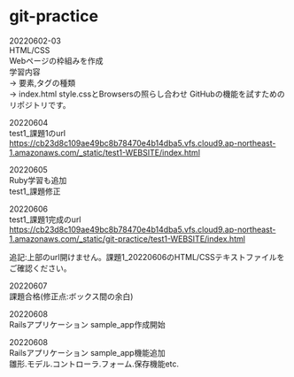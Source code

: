 # git-practice

20220602-03<br>
HTML/CSS <br>
Webページの枠組みを作成<br>
学習内容<br>
→ 要素,タグの種類<br>
→ index.html style.cssとBrowsersの照らし合わせ
GitHubの機能を試すためのリポジトリです。<br>

20220604<br>
test1_課題1のurl <br>
https://cb23d8c109ae49bc8b78470e4b14dba5.vfs.cloud9.ap-northeast-1.amazonaws.com/_static/test1-WEBSITE/index.html

20220605<br>
Ruby学習も追加<br>
test1_課題修正

20220606<br>
test1_課題1完成のurl<br>
https://cb23d8c109ae49bc8b78470e4b14dba5.vfs.cloud9.ap-northeast-1.amazonaws.com/_static/git-practice/test1-WEBSITE/index.html

追記:上部のurl開けません。課題1_20220606のHTML/CSSテキストファイルをご確認ください。

20220607<br>
課題合格(修正点:ボックス間の余白)<br>

20220608<br>
Railsアプリケーション sample_app作成開始<br>

20220608<br>
Railsアプリケーション sample_app機能追加<br>
雛形.モデル.コントローラ.フォーム.保存機能etc.<br>
